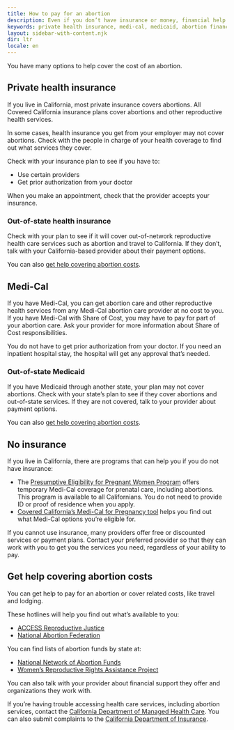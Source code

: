 ```yaml
---
title: How to pay for an abortion
description: Even if you don’t have insurance or money, financial help is available to help cover the cost of an abortion in California.
keywords: private health insurance, medi-cal, medicaid, abortion financial help
layout: sidebar-with-content.njk
dir: ltr
locale: en
---
```

You have many options to help cover the cost of an abortion.

## Private health insurance

If you live in California, most private insurance covers abortions. All Covered California insurance plans cover abortions and other reproductive health services.

In some cases, health insurance you get from your employer may not cover abortions. Check with the people in charge of your health coverage to find out what services they cover.

Check with your insurance plan to see if you have to:

- Use certain providers
- Get prior authorization from your doctor

When you make an appointment, check that the provider accepts your insurance.

### Out-of-state health insurance

Check with your plan to see if it will cover out-of-network reproductive health care services such as abortion and travel to California. If they don’t, talk with your California-based provider about their payment options.

You can also [get help covering abortion costs](#get-help-covering-abortion-costs).

## Medi-Cal

If you have Medi-Cal, you can get abortion care and other reproductive health services from any Medi-Cal abortion care provider at no cost to you. If you have Medi-Cal with Share of Cost, you may have to pay for part of your abortion care. Ask your provider for more information about Share of Cost responsibilities.

You do not have to get prior authorization from your doctor. If you need an inpatient hospital stay, the hospital will get any approval that’s needed.

### Out-of-state Medicaid

If you have Medicaid through another state, your plan may not cover abortions. Check with your state’s plan to see if they cover abortions and out-of-state services. If they are not covered, talk to your provider about payment options.

You can also [get help covering abortion costs](#get-help-covering-abortion-costs).

## No insurance

If you live in California, there are programs that can help you if you do not have insurance:

- The [Presumptive Eligibility for Pregnant Women Program](https://www.dhcs.ca.gov/services/medi-cal/eligibility/Pages/PE_Info_women.aspx) offers temporary Medi-Cal coverage for prenatal care, including abortions. This program is available to all Californians. You do not need to provide ID or proof of residence when you apply.
- [Covered California’s Medi-Cal for Pregnancy tool](https://www.coveredca.com/health/medi-cal/pregnant-women/) helps you find out what Medi-Cal options you’re eligible for.

If you cannot use insurance, many providers offer free or discounted services or payment plans. Contact your preferred provider so that they can work with you to get you the services you need, regardless of your ability to pay.

## Get help covering abortion costs

You can get help to pay for an abortion or cover related costs, like travel and lodging.

These hotlines will help you find out what’s available to you:

- [ACCESS Reproductive Justice](https://accessrj.org/case-study/access-reproductive-justice-healthline/)
- [National Abortion Federation](https://prochoice.org/patients/naf-hotline/)

You can find lists of abortion funds by state at:

- [National Network of Abortion Funds](https://abortionfunds.org/need-abortion/)
- [Women’s Reproductive Rights Assistance Project](https://wrrap.org/assistance-services/find-abortion-funds/)

You can also talk with your provider about financial support they offer and organizations they work with.

If you’re having trouble accessing health care services, including abortion services, contact the [California Department of Managed Health Care](https://www.dmhc.ca.gov/AbouttheDMHC/Contactus.aspx). You can also submit complaints to the [California Department of Insurance](https://cdiapps.insurance.ca.gov/CP/login/).
